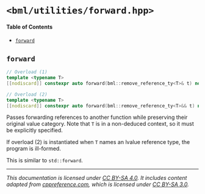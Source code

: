# `<bml/utilities/forward.hpp>`
#### Table of Contents
- [`forward`](#forward)

## `forward`
```c++
// Overload (1)
template <typename T>
[[nodiscard]] constexpr auto forward(bml::remove_reference_ty<T>& t) noexcept -> T&&;

// Overload (2)
template <typename T>
[[nodiscard]] constexpr auto forward(bml::remove_reference_ty<T>&& t) noexcept -> T&&;
```
Passes forwarding references to another function while preserving their original value category.
Note that `T` is in a non-deduced context, so it must be explicitly specified.

If overload (2) is instantiated when `T` names an lvalue reference type, the program is ill-formed.

This is similar to `std::forward`.

---
*This documentation is licensed under [CC BY-SA 4.0][1]. It includes content adapted from
[cppreference.com][2], which is licensed under [CC BY-SA 3.0][3].*

[1]: https://creativecommons.org/licenses/by-sa/4.0
[2]: https://en.cppreference.com
[3]: https://creativecommons.org/licenses/by-sa/3.0
